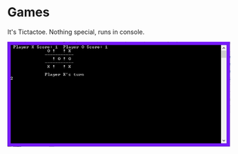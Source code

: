# Games

It's Tictactoe.
Nothing special, runs in console.

![](https://github.com/LutuluM/Games/blob/master/Tic%20Tac%20Toe/ttt.PNG)

